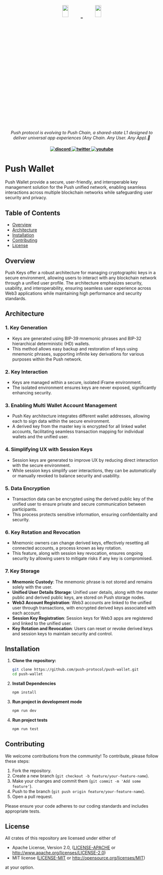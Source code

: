 <h1 align="center">
    <a href="https://push.org/#gh-light-mode-only">
    <img width='20%' height='10%' src="https://res.cloudinary.com/drdjegqln/image/upload/v1686227557/Push-Logo-Standard-Dark_xap7z5.png">
    </a>
    <a href="https://push.org/#gh-dark-mode-only">
    <img width='20%' height='10%' src="https://res.cloudinary.com/drdjegqln/image/upload/v1686227558/Push-Logo-Standard-White_dlvapc.png">
    </a>
</h1>

<p align="center">
  <i align="center">Push protocol is evolving to Push Chain, a shared-state L1 designed to deliver universal app experiences (Any Chain. Any User. Any App).🚀</i>
</p>

<h4 align="center">

  <a href="https://discord.com/invite/pushchain">
    <img src="https://img.shields.io/badge/discord-7289da.svg?style=flat-square" alt="discord">
  </a>
  <a href="https://x.com/pushprotocol">
    <img src="https://img.shields.io/twitter/follow/push-protocol" alt="twitter">
  </a>
  <a href="https://www.youtube.com/@pushprotocol">
    <img src="https://img.shields.io/badge/youtube-d95652.svg?style=flat-square&" alt="youtube">
  </a>
</h4>

# Push Wallet

Push Wallet provide a secure, user-friendly, and interoperable key management solution for the Push unified network, enabling seamless interactions across multiple blockchain networks while safeguarding user security and privacy.

## Table of Contents

- [Overview](#overview)
- [Architecture](#architecture)
- [Installation](#installation)
- [Contributing](#contributing)
- [License](#license)

## Overview

Push Keys offer a robust architecture for managing cryptographic keys in a secure environment, allowing users to interact with any blockchain network through a unified user profile. The architecture emphasizes security, usability, and interoperability, ensuring seamless user experience across Web3 applications while maintaining high performance and security standards.

## Architecture

### 1. **Key Generation**

- Keys are generated using BIP-39 mnemonic phrases and BIP-32 hierarchical deterministic (HD) wallets.
- This method allows easy backup and restoration of keys using mnemonic phrases, supporting infinite key derivations for various purposes within the Push network.

### 2. **Key Interaction**

- Keys are managed within a secure, isolated iFrame environment.
- The isolated environment ensures keys are never exposed, significantly enhancing security.

### 3. **Enabling Multi Wallet Account Management**

- Push Key architecture integrates different wallet addresses, allowing each to sign data within the secure environment.
- A derived key from the master key is encrypted for all linked wallet accounts, facilitating seamless transaction mapping for individual wallets and the unified user.

### 4. **Simplifying UX with Session Keys**

- Session keys are generated to improve UX by reducing direct interaction with the secure environment.
- While session keys simplify user interactions, they can be automatically or manually revoked to balance security and usability.

### 5. **Data Encryption**

- Transaction data can be encrypted using the derived public key of the unified user to ensure private and secure communication between participants.
- This process protects sensitive information, ensuring confidentiality and security.

### 6. **Key Rotation and Revocation**

- Mnemonic owners can change derived keys, effectively resetting all connected accounts, a process known as key rotation.
- This feature, along with session key revocation, ensures ongoing security by allowing users to mitigate risks if any key is compromised.

### 7. **Key Storage**

- **Mnemonic Custody**: The mnemonic phrase is not stored and remains solely with the user.
- **Unified User Details Storage**: Unified user details, along with the master public and derived public keys, are stored on Push storage nodes.
- **Web3 Account Registration**: Web3 accounts are linked to the unified user through transactions, with encrypted derived keys associated with each account.
- **Session Key Registration**: Session keys for Web3 apps are registered and linked to the unified user.
- **Key Rotation and Revocation**: Users can reset or revoke derived keys and session keys to maintain security and control.

## Installation

1. **Clone the repository:**

   ```bash
   git clone https://github.com/push-protocol/push-wallet.git
   cd push-wallet
   ```

2. **Install Dependencies**

   ```bash
   npm install
   ```

3. **Run project in development mode**

   ```bash
   npm run dev
   ```

4. **Run project tests**

   ```bash
   npm run test
   ```

## Contributing

We welcome contributions from the community! To contribute, please follow these steps:

1. Fork the repository.
2. Create a new branch (`git checkout -b feature/your-feature-name`).
3. Make your changes and commit them (`git commit -m 'Add some feature'`).
4. Push to the branch (`git push origin feature/your-feature-name`).
5. Open a pull request.

Please ensure your code adheres to our coding standards and includes appropriate tests.

## License

All crates of this repository are licensed under either of

- Apache License, Version 2.0, ([LICENSE-APACHE](LICENSE-APACHE) or http://www.apache.org/licenses/LICENSE-2.0)
- MIT license ([LICENSE-MIT](LICENSE-MIT) or http://opensource.org/licenses/MIT)

at your option.
